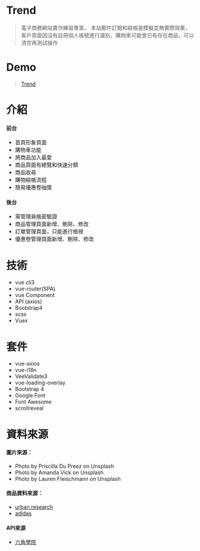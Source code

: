 # Trend

> 電子商務網站實作練習專案，
> 本站郵件訂閱和結帳是模擬並無實際效果，
> 客戶頁面因沒有註冊個人帳號進行識別，購物車可能會已有存在商品，可以清空再測試操作

# Demo

> [Trend](https://dkplass.github.io/vueproject/dist/#/home)

# 介紹

#### 前台
* 首頁形象頁面
* 購物車功能
* 將商品加入最愛
* 商品頁面有總覽和快速分類
* 商品收尋
* 購物結帳流程
* 簡易優惠卷抽獎

#### 後台
* 需管理員帳密驗證
* 商品管理頁面新增、刪除、修改
* 訂單管理頁面，只能進行檢視
* 優惠卷管理頁面新增、刪除、修改

# 技術
* vue cli3
* vue-router(SPA)
* vue Component
* API (axios)
* Bootstrap4
* scss
* Vuex

# 套件
* vue-axios
* vue-i18n
* VeeValidate3
* vue-loading-overlay
* Bootstrap 4
* Google Font
* Font Awesome
* scrollreveal

# 資料來源

#### 圖片來源：
* Photo by Priscilla Du Preez on Unsplash
* Photo by Amanda Vick on Unsplash
* Photo by Lauren Fleischmann on Unsplash

#### 商品資料來源：
* [urban research](https://www.urban-research.tw/?gclid=Cj0KCQjw6KrtBRDLARIsAKzvQIF5eDDD9L8L0JhTGclkunICNg0JlLphZZQt5JEIyC7L0BfdBUf2arkaAu14EALw_wcB)
* [adidas](https://www.adidas.com.tw/?utm_source=Google&utm_medium=CPC&utm_content=brand)

#### API來源
* [六角學院](https://github.com/hexschool/vue-course-api-wiki/wiki)
